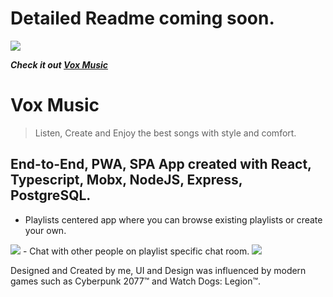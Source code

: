 # Detailed Readme coming soon.
<a href="https://i.ibb.co/ydcwtX2/vox-logo-dark.png"><img src="https://i.ibb.co/ydcwtX2/vox-logo-dark.png"/></a>

***Check it out <a href="https://vox-music.netlify.app/">Vox Music</a>*** 

# Vox Music

> Listen, Create and Enjoy the best songs with style and comfort.

## End-to-End, PWA, SPA App created with React, Typescript, Mobx, NodeJS, Express, PostgreSQL.

- Playlists centered app where you can browse existing playlists or create your own.
<img src="/readme.assets/playlist-add-demo.gif">
- Chat with other people on playlist specific chat room.
<img src="/readme.assets/chat-demo.gif">

Designed and Created by me, UI and Design was influenced by modern games such as Cyberpunk 2077™ and Watch Dogs: Legion™.


